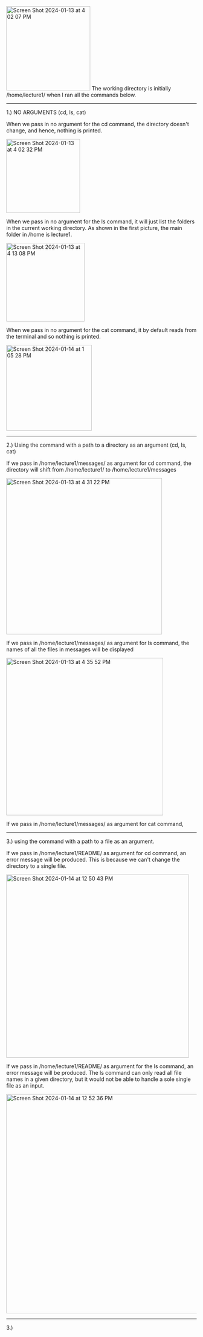 
<img width="222" alt="Screen Shot 2024-01-13 at 4 02 07 PM" src="https://github.com/mathcsnerd/cse15l-lab-reports/assets/153144074/fe3d9957-b7af-4ef8-a056-1a56eb9a24bc">
The working directory is initially /home/lecture1/ when I ran all the commands below.

------------------------------------------------------------------------------------------------------------------------------------------------------------------------------------------------------------------

1.) NO ARGUMENTS (cd, ls, cat)

When we pass in no argument for the cd command, the directory doesn't change, and hence, nothing is printed. 

<img width="195" alt="Screen Shot 2024-01-13 at 4 02 32 PM" src="https://github.com/mathcsnerd/cse15l-lab-reports/assets/153144074/b849d395-7383-4934-a2f5-8c628266d22e">


When we pass in no argument for the ls command, it will just list the folders in the current working directory. As shown in the first picture, the main folder in /home is lecture1. 

<img width="207" alt="Screen Shot 2024-01-13 at 4 13 08 PM" src="https://github.com/mathcsnerd/cse15l-lab-reports/assets/153144074/e80a846f-5075-48ac-a80b-9825fd14099b">


When we pass in no argument for the cat command, it by default reads from the terminal and so nothing is printed.

<img width="226" alt="Screen Shot 2024-01-14 at 1 05 28 PM" src="https://github.com/mathcsnerd/cse15l-lab-reports/assets/153144074/6378777a-4047-498c-a2f7-73dcfb7a397f">

----------------------------------------------------------------------------------------------------------------------------------------------------------------------------------------------------

2.) Using the command with a path to a directory as an argument (cd, ls, cat)

   If we pass in /home/lecture1/messages/ as argument for cd command, the directory will shift from /home/lecture1/ to /home/lecture1/messages

<img width="412" alt="Screen Shot 2024-01-13 at 4 31 22 PM" src="https://github.com/mathcsnerd/cse15l-lab-reports/assets/153144074/61790945-9e56-45ff-967d-da1ff4a1a3e5">

  
  If we pass in /home/lecture1/messages/ as argument for ls command, the names of all the files in messages will be displayed
  
<img width="415" alt="Screen Shot 2024-01-13 at 4 35 52 PM" src="https://github.com/mathcsnerd/cse15l-lab-reports/assets/153144074/ff9bba2d-1c8d-4d2d-aefc-87e57cc42ab1">


  If we pass in /home/lecture1/messages/ as argument for cat command, 

----------------------------------------------------------------------------------------------------------------------------------------------------------------------------------------------------

3.) using the command with a path to a file as an argument.

   If we pass in /home/lecture1/README/ as argument for cd command, an error message will be produced. This is because we can't change the directory to a single file.
   
   <img width="483" alt="Screen Shot 2024-01-14 at 12 50 43 PM" src="https://github.com/mathcsnerd/cse15l-lab-reports/assets/153144074/3b8018c1-0029-46dc-ab5e-62247cb0d4c4">
   

   If we pass in /home/lecture1/README/ as argument for the ls command, an error message will be produced. The ls command can only read all file names in a given directory, but it would not be able to handle a sole
   single file as an input.
   
  <img width="578" alt="Screen Shot 2024-01-14 at 12 52 36 PM" src="https://github.com/mathcsnerd/cse15l-lab-reports/assets/153144074/828899fb-7c60-4e0a-918b-4acfc90e4c94">

  



----------------------------------------------------------------------------------------------------------------------------------------------------------------------------------------------------

3.) 

